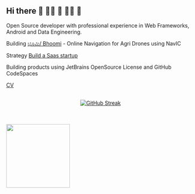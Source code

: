 ## Hi there 👋 🙋‍♀️ 🧙 👩‍💻 🌈

Open Source developer with professional experience in Web Frameworks, Android and Data Engineering. 

Building [ಭೂಮಿ/ Bhoomi](https://github.com/slabstech/bhoomi) -  Online Navigation for Agri Drones using NavIC

Strategy [Build a Saas startup](https://gaganyatri.com/build/building-hpc-saas-startup-from-browser/)

Building products using JetBrains OpenSource License and GitHub CodeSpaces

[CV](https://github.com/slabstech/gaganyatri.com/blob/master/assets/pdf/cv/sachin_shetty_cv.pdf) 
<br/><br/>
<div align='center'>

[![GitHub Streak](https://github-readme-streak-stats.herokuapp.com/?user=sachinsshetty&theme=gruvbox)](https://git.io/streak-stats)

</div>
<br/><br/>

<div align="center">
 <img height="170" align="left" src="https://github-readme-stats.vercel.app/api?username=sachinsshetty&count_private=true&include_all_commits=true&theme=onedark" />
</div>

